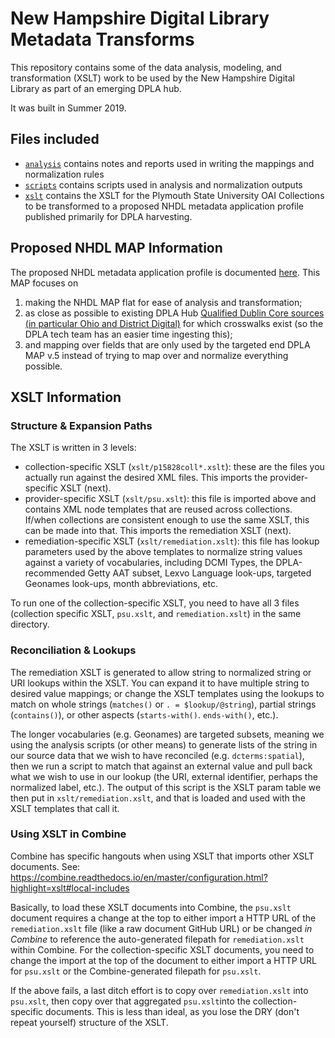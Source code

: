 # New Hampshire Digital Library Metadata Transforms

This repository contains some of the data analysis, modeling, and transformation (XSLT) work to be used by the New Hampshire Digital Library as part of an emerging DPLA hub.

It was built in Summer 2019.

## Files included

- [`analysis`](analysis) contains notes and reports used in writing the mappings and normalization rules
- [`scripts`](scripts) contains scripts used in analysis and normalization outputs
- [`xslt`](xslt) contains the XSLT for the Plymouth State University OAI Collections to be transformed to a proposed NHDL metadata application profile published primarily for DPLA harvesting.

## Proposed NHDL MAP Information

The proposed NHDL metadata application profile is documented [here](https://docs.google.com/spreadsheets/d/1mfe6_TjKcrgT2htG8P8OPvOqIfdvAreFVmQNgTMrKAg/edit#gid=948424764). This MAP focuses on
1. making the NHDL MAP flat for ease of analysis and transformation;
2. as close as possible to existing DPLA Hub [Qualified Dublin Core sources (in particular Ohio and District Digital)](https://docs.google.com/spreadsheets/d/1nUQmlW959p3j9sR-ic5cYL66mGUSIoIuSD550Ic1hk4/edit#gid=1503963979) for which crosswalks exist (so the DPLA tech team has an easier time ingesting this);
3. and mapping over fields that are only used by the targeted end DPLA MAP v.5 instead of trying to map over and normalize everything possible.

## XSLT Information

### Structure & Expansion Paths

The XSLT is written in 3 levels:
- collection-specific XSLT (`xslt/p15828coll*.xslt`): these are the files you actually run against the desired XML files. This imports the provider-specific XSLT (next).
- provider-specific XSLT (`xslt/psu.xslt`): this file is imported above and contains XML node templates that are reused across collections. If/when collections are consistent enough to use the same XSLT, this can be made into that. This imports the remediation XSLT (next).
- remediation-specific XSLT (`xslt/remediation.xslt`): this file has lookup parameters used by the above templates to normalize string values against a variety of vocabularies, including DCMI Types, the DPLA-recommended Getty AAT subset, Lexvo Language look-ups, targeted Geonames look-ups, month abbreviations, etc.

To run one of the collection-specific XSLT, you need to have all 3 files (collection specific XSLT, `psu.xslt`, and `remediation.xslt`) in the same directory.

### Reconciliation & Lookups

The remediation XSLT is generated to allow string to normalized string or URI lookups within the XSLT. You can expand it to have multiple string to desired value mappings; or change the XSLT templates using the lookups to match on whole strings (`matches()` or `. = $lookup/@string`), partial strings (`contains()`), or other aspects (`starts-with()`. `ends-with()`, etc.).

The longer vocabularies (e.g. Geonames) are targeted subsets, meaning we using the analysis scripts (or other means) to generate lists of the string in our source data that we wish to have reconciled (e.g. `dcterms:spatial`), then we run a script to match that against an external value and pull back what we wish to use in our lookup (the URI, external identifier, perhaps the normalized label, etc.). The output of this script is the XSLT param table we then put in `xslt/remediation.xslt`, and that is loaded and used with the XSLT templates that call it.

### Using XSLT in Combine

Combine has specific hangouts when using XSLT that imports other XSLT documents. See: https://combine.readthedocs.io/en/master/configuration.html?highlight=xslt#local-includes

Basically, to load these XSLT documents into Combine, the `psu.xslt` document requires a change at the top to either import a HTTP URL of the `remediation.xslt` file (like a raw document GitHub URL) or be changed *in Combine* to reference the auto-generated filepath for `remediation.xslt` within Combine. For the collection-specific XSLT documents, you need to change the import at the top of the document to either import a HTTP URL for `psu.xslt` or the Combine-generated filepath for `psu.xslt`.

If the above fails, a last ditch effort is to copy over `remediation.xslt` into `psu.xslt`, then copy over that aggregated `psu.xslt`into the collection-specific documents. This is less than ideal, as you lose the DRY (don't repeat yourself) structure of the XSLT.
